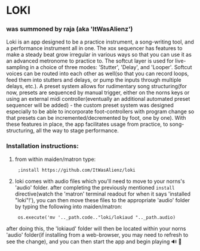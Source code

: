 # **LOKI** 
### was summoned by raja (aka 'ItWasAlienz')
Loki is an app designed to be a practice instrument, a song-writing tool, and a performance instrument all in one. 
The xox sequencer has features to make a steady beat grow irregular in various ways so that you can use it as an advanced metronome to practice to. 
The softcut layer is used for live-sampling in a choice of three modes: 'Stutter', 'Delay', and 'Looper'. 
Softcut voices can be routed into each other as well(so that you can record loops, feed them into stutters and delays, or pump the inputs through multiple delays, etc.).
A preset system allows for rudimentary song structuring(for now, presets are sequenced by manual trigger, either on the norns keys or using an external midi controller(eventually an additional automated preset sequencer will be added) - 
the custom preset system was designed especially to be able to incorporate foot-controllers with program change so that presets can be incremented/decremented by foot, one by one).
With these features in place, the app facilitates usage from practice, to song-structuring, all the way to stage performance.

### Installation instructions:
1) from within maiden/matron type:
   
        ;install https://github.com/ItWasAlienz/loki 
2) loki comes with audio files which you'll need to move to your norns's 'audio' folder. 
after completing the previously mentioned `install` directive(watch the 'matron' terminal readout for when it says 'installed "loki"!'), you can then move these files to the appropriate 'audio' folder by typing the following into maiden/matron:
  
        os.execute('mv '.._path.code.."loki/lokiaud ".._path.audio)

after doing this, the 'lokiaud' folder will then be located within your norns 'audio' folder(if installing from a web-browser, you may need to refresh to see the change), and you can then start the app and begin playing 🔊 🥰
